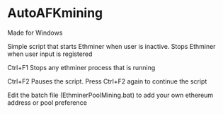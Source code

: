# AutoAFKmining

Made for Windows

Simple script that starts Ethminer when user is inactive. Stops Ethminer when user input is registered

Ctrl+F1 Stops any ethminer process that is running

Ctrl+F2 Pauses the script. Press Ctrl+F2 again to continue the script

Edit the batch file (EthminerPoolMining.bat) to add your own ethereum address or pool preference
